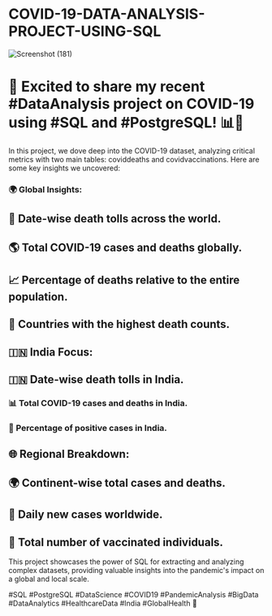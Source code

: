 # COVID-19-DATA-ANALYSIS-PROJECT-USING-SQL
![Screenshot (181)](https://github.com/Kumar28494/COVID-19-DATA-ANALYSIS-PROJECT-USING-SQL/assets/145334281/02a322e3-5fd2-42cd-a6fa-25e8bc239bd6)
# 🚀 Excited to share my recent #DataAnalysis project on COVID-19 using #SQL and #PostgreSQL! 📊🦠

In this project, we dove deep into the COVID-19 dataset, analyzing critical metrics with two main tables: coviddeaths and covidvaccinations.
Here are some key insights we uncovered:

### 🌍 Global Insights:

## 📅 Date-wise death tolls across the world.
## 🌎 Total COVID-19 cases and deaths globally.
## 📈 Percentage of deaths relative to the entire population.
## 🏅 Countries with the highest death counts.
## 🇮🇳 India Focus:

## 🇮🇳 Date-wise death tolls in India.
### 📊 Total COVID-19 cases and deaths in India.
### 🧮 Percentage of positive cases in India.
## 🌐 Regional Breakdown:

## 🌍 Continent-wise total cases and deaths.
## 📆 Daily new cases worldwide.
## 💉 Total number of vaccinated individuals.
This project showcases the power of SQL for extracting and analyzing complex datasets, providing valuable insights into the pandemic's impact on a global and local scale.

#SQL #PostgreSQL #DataScience #COVID19 #PandemicAnalysis #BigData #DataAnalytics #HealthcareData #India #GlobalHealth 🌟
